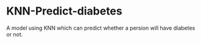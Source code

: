 # KNN-Predict-diabetes
A model using KNN which can predict whether a persion will have diabetes or not.
